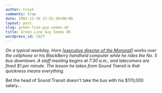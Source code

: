 ```yaml
---
author: troyh
comments: true
date: 2002-12-30 17:51:10+00:00
layout: post
slug: green-line-guy-seems-ok
title: Green Line Guy Seems OK
wordpress_id: 1827
---
```


_On a typical weekday, Horn [[executive director of the Monorail](http://seattletimes.nwsource.com/html/localnews/134605199_monohorn30m.html)] works over the cellphone or his BlackBerry handheld computer while he rides the No. 5 bus downtown. A staff meeting begins at 7:30 a.m., and latecomers are fined $1 per minute. The lesson he takes from Sound Transit is that quickness means everything._

Bet the head of Sound Transit doesn't take the bus with his $170,000 salary...
